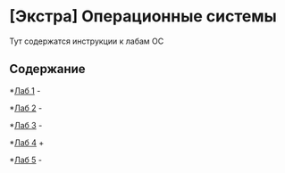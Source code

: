 # [Экстра] Операционные системы

Тут содержатся инструкции к лабам ОС


## Содержание

*[Лаб 1](./lab1/README.md) -

*[Лаб 2](./lab1/README.md) -

*[Лаб 3](./lab1/README.md) -

*[Лаб 4](./lab1/README.md) +

*[Лаб 5](./lab1/README.md) -
